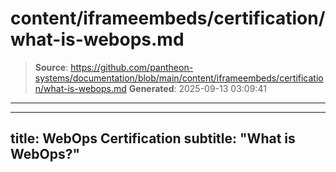 # content/iframeembeds/certification/what-is-webops.md

> **Source**: https://github.com/pantheon-systems/documentation/blob/main/content/iframeembeds/certification/what-is-webops.md
> **Generated**: 2025-09-13 03:09:41

---

---
title: WebOps Certification
subtitle: "What is WebOps?"
---

<Partial file="certification-guide/what-is-webops.md" />

